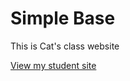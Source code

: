 # Simple Base
This is Cat's class website

[View my student site](https://catriveros.github.io/simplebase2024)




